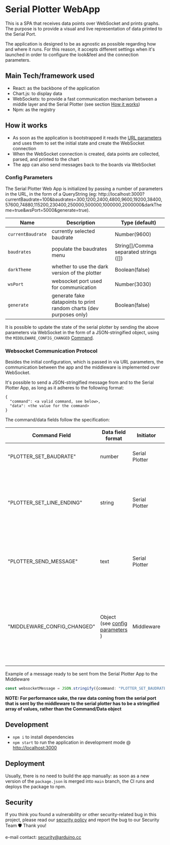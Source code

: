 # Serial Plotter WebApp

This is a SPA that receives data points over WebSocket and prints graphs. The purpose is to provide a visual and live representation of data printed to the Serial Port.

The application is designed to be as agnostic as possible regarding how and where it runs. For this reason, it accepts different settings when it's launched in order to configure the look&feel and the connection parameters.


## Main Tech/framework used

- React: as the backbone of the application
- Chart.js: to display data
- WebSockets: to provide a fast communication mechanism between a middle layer and the Serial Plotter (see section [How it works](#how-it-works))
- Npm: as the registry

## How it works

- As soon as the application is bootstrapped it reads the [URL parameters](#config-parameters) and uses them to set the initial state and create the WebSocket connection
- When the WebSocket connection is created, data points are collected, parsed, and printed to the chart
- The app can also send messages back to the boards via WebSocket

### Config Parameters

The Serial Plotter Web App is initialized by passing a number of parameters in the URL, in the form of a QueryString (eg: http://localhost:3000?currentBaudrate=100&baudrates=300,1200,2400,4800,9600,19200,38400,57600,74880,115200,230400,250000,500000,1000000,2000000&darkTheme=true&wsPort=5000&generate=true).

| Name | Description | Type (default) |
|-|-|-|
| `currentBaudrate` | currently selected baudrate | Number(9600)|
| `baudrates` | populate the baudrates menu | String[]/Comma separated strings ([])|
| `darkTheme` | whether to use the dark version of the plotter | Boolean(false) |
| `wsPort` | websocket port used for communication | Number(3030) |
| `generate` | generate fake datapoints to print random charts (dev purposes only)| Boolean(false) |

It is possible to update the state of the serial plotter by sending the above parameters via WebSocket in the form of a JSON-stringified object, using the `MIDDLEWARE_CONFIG_CHANGED` [Command](#websocket-communication-protocol).

### Websocket Communication Protocol

Besides the initial configuration, which is passed in via URL parameters, the communication between the app and the middleware is implemented over WebSocket.

It's possible to send a JSON-stringified message from and to the Serial Plotter App, as long as it adheres to the following format:

```
{
  "command": <a valid command, see below>,
  "data": <the value for the command>
}
```

The command/data fields follow the specification:

| Command Field | Data field format | Initiator | Description |
|-|-|-|-|
| "PLOTTER_SET_BAUDRATE" | number | Serial Plotter | request the middleware to change the baudrate|
| "PLOTTER_SET_LINE_ENDING" | string | Serial Plotter|  request the middleware to change the lineending for the messages sent from the middleware to the board|
| "PLOTTER_SEND_MESSAGE" | text | Serial Plotter | send a message to the middleware. The message will be sent over to the board |
| "MIDDLEWARE_CONFIG_CHANGED" | Object (see [config parameters](#config-parameters) ) | Middleware | Send an updated configuration from the middleware to the Serial Plotter. Used to update the state, eg: changing the color theme at runtime |

Example of a message ready to be sent from the Serial Plotter App to the Middleware

```typescript
const websocketMessage = JSON.stringify({command: "PLOTTER_SET_BAUDRATE", data: 9600})
```

**NOTE: For performance sake, the raw data coming from the serial port that is sent by the middleware to the serial plotter has to be a stringified array of values, rather than the Command/Data object**


## Development

- `npm i` to install dependencies
- `npm start` to run the application in development mode @ [http://localhost:3000](http://localhost:3000)

## Deployment

Usually, there is no need to build the app manually: as soon as a new version of the `package.json` is merged into `main` branch, the CI runs and deploys the package to npm.

## Security

If you think you found a vulnerability or other security-related bug in this project, please read our [security policy](https://github.com/arduino/arduino-serial-plotter-webapp/security/policy) and report the bug to our Security Team 🛡️ Thank you!

e-mail contact: security@arduino.cc
